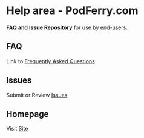 # Help area - PodFerry.com
**FAQ and Issue Repository** for use by end-users.

## FAQ

Link to [Frequently Asked Questions](https://github.com/podferry/Support/blob/master/FAQ.md)

## Issues

Submit or Review [Issues](https://github.com/podferry/Support/issues)


## Homepage
Visit [Site](https://www.podferry.com/)
